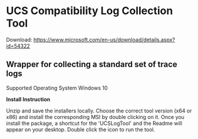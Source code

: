 # UCS Compatibility Log Collection Tool 
Download: https://www.microsoft.com/en-us/download/details.aspx?id=54322

## Wrapper for collecting a standard set of trace logs 

Supported Operating System 
Windows 10 

**Install Instruction**

Unzip and save the installers locally. Choose the correct tool version (x64 or x86) and install the corresponding MSI by double clicking on it. Once you install the package, a shortcut for the 'UCSLogTool' and the Readme will appear on your desktop. Double click the icon to run the tool. 
